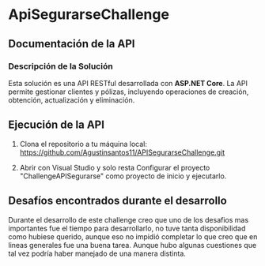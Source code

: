 # ApiSegurarseChallenge

## Documentación de la API

### Descripción de la Solución
Esta solución es una API RESTful desarrollada con **ASP.NET Core**. La API permite gestionar clientes y pólizas, incluyendo operaciones de creación, obtención, actualización y eliminación.

## Ejecución de la API

1. Clona el repositorio a tu máquina local:
   https://github.com/Agustinsantos11/APISegurarseChallenge.git

2. Abrir con Visual Studio y solo resta Configurar el proyecto "ChallengeAPISegurarse" como proyecto de inicio y ejecutarlo.

## Desafíos encontrados durante el desarrollo

   Durante el desarrollo de este challenge creo que uno de los desafios mas importantes fue el tiempo para desarrollarlo, no tuve tanta disponibilidad como hubiese querido, aunque eso no impidió completar lo que creo que en lineas generales fue una buena tarea. Aunque hubo algunas cuestiones que tal vez podría haber manejado de una manera distinta. 
  

  

